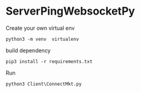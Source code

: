 # ServerPingWebsocketPy

Create your own virtual env
````
python3 -m venv  virtualenv
````

build dependency
````
pip3 install -r requirements.txt
````

Run 
````
python3 Client\ConnectMkt.py
````